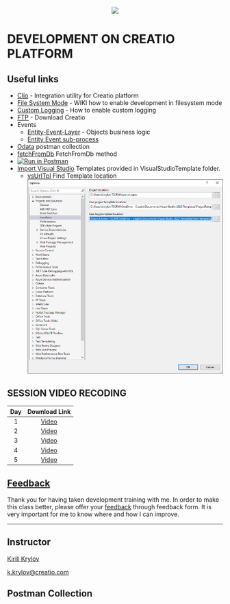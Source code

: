 <p align="center">
    <a href="https://www.creatio.com/">
            <img src="https://github.com/kirillkrylov/ImagesAndPages/wiki/Img/accelerateBannerBlue.png">
    </a>
</p>


# DEVELOPMENT ON CREATIO PLATFORM

## Useful links
- [Clio][clio] - Integration utility for Creatio platform
- [File System Mode][fsmode] - WIKI how to enable development in filesystem mode
- [Custom Logging][nlog] - How to enable custom logging
- [FTP] - Download Creatio
- Events
	- [Entity-Event-Layer][entityEventLayer] - Objects business logic
	- [Entity Event sub-process][eventSubProcess]
- [Odata] postman collection
- [fetchFromDb] FetchFromDb method
- [![Run in Postman](https://run.pstmn.io/button.svg)](https://app.getpostman.com/run-collection/2351701-7ac6b9e8-afde-4260-baf1-3e6d8177acf1?action=collection%2Ffork&collection-url=entityId%3D2351701-7ac6b9e8-afde-4260-baf1-3e6d8177acf1%26entityType%3Dcollection%26workspaceId%3D2db9bb58-2e58-40d2-8e49-7881a99d9962#?env%5BDevTraining%5D=W3sia2V5IjoiQmFzZVVyaSIsInZhbHVlIjoiaHR0cDovL2tfa3J5bG92OjcwNzAvIiwiZW5hYmxlZCI6dHJ1ZX0seyJrZXkiOiJVc2VyTmFtZSIsInZhbHVlIjoiU3VwZXJ2aXNvciIsImVuYWJsZWQiOnRydWV9LHsia2V5IjoiVXNlclBhc3N3b3JkIiwidmFsdWUiOiJTdXBlcnZpc29yIiwiZW5hYmxlZCI6dHJ1ZX0seyJrZXkiOiJCUE1DU1JGIiwidmFsdWUiOiIiLCJlbmFibGVkIjp0cnVlfV0=)
- [Import Visual Studio][vsTpl] Templates provided in VisualStudioTemplate folder.
	- [vsUrlTpl] Find Template location ![Image](/Images/VS_ItemTemplate.png)


## SESSION VIDEO RECODING
|Day|Download Link|
|:--:|:--:|
|1|[Video][d1v]|
|2|[Video][d2v]|
|3|[Video][d3v]|
|4|[Video][d4v]|
|5|[Video][d5v]|
<!-- 
|6|[Video][d6v]|
|7|[Video][d7v]|
|8|[Video][d8v]|
-->

## [Feedback][feedBackForm]
Thank you for having taken development training with me. In order to make this class better, please offer your [feedback][feedBackForm] through feedback form. It is very important for me to know where and how I can improve.

---
## Instructor
[Kirill Krylov][about]


<a href="mailto:k.krylov@creatio.com">k.krylov@creatio.com</a><br />

## Postman Collection



<!-- Named Links -->
[d1v]: https://creatio-global.zoom.us/rec/share/JsRO1Dym2mnl3B04XHdRtmoIjCqvIMNG-8sGgxL2VwtYAWCW8AYdKZANXh5B9GMn.ckFnFTbR3SVdL6P1
[d2v]: https://creatio-global.zoom.us/rec/share/RNtrcuqFZtCgGCH5Fv4aNEKh6frwXq6RqcTFOGmguK5v8XIu3llVzWOn2VjnGFBe.G_8qthh3gYz4acXz
[d3v]: https://creatio-global.zoom.us/rec/share/nejg3Q9NGNKxiurPlH-8L2fiCE6WT3JD97PEgwv_lMHFDR4da4Cti6AQyvf7ZFN1.oEyKfO3gqHM5O8Oo
[d4v]: https://creatio-global.zoom.us/rec/share/BMukV0FJbVEGh5u9peBT-phfjMSlPlZLpSMDG3XDTuCshG_jRE9hTTHhACyQyysa.qJtCtvSsF2GVjVkx
[d5v]: https://creatio-global.zoom.us/rec/share/V9qZUYUVmXkPIdK2uuWzWYYJQrINm9LMTiXw8ceSbxKhnQ_WkvlhGN9HBX3s3tVp.0XWwAivEpBjzlxh5

<!-- 
[d6v]: 
[d7v]: 
[d8v]:  -->

<!-- Links -->
[clio]:https://github.com/Advance-Technologies-Foundation/clio
[fsmode]:https://github.com/Academy-Creatio/TrainingProgramm/wiki/Enable-development-in-FileSystem-Mode
[nlog]:https://github.com/Academy-Creatio/TrainingProgramm/wiki/Custom-Logging-with-NLog
[oData]:https://documenter.getpostman.com/view/10204500/SztHX5Qb?version=latest
[vsTpl]:https://docs.microsoft.com/en-us/visualstudio/ide/how-to-create-item-templates?view=vs-2019
[vsUrlTpl]:https://docs.microsoft.com/en-us/visualstudio/ide/how-to-locate-and-organize-project-and-item-templates?view=vs-2022#user-templates
[ftp]:http://ftp.bpmonline.com/support/downloads/!Release/installation_files/7.18.0/

[feedBackForm]:https://forms.office.com/Pages/ResponsePage.aspx?id=-6Jce0OmhUOLOTaTQnDHFs1n4KjdfnVBtjvFqBN3Vk9UQ0w4VkZUWVJFVjE0NVQ2RVlGOEdKTzhURy4u
[about]:https://github.com/kirillkrylov/ImagesAndPages/wiki/Kirill-Krylov,-CPA
[entityEventLayer]:https://academy.creatio.com/docs/developer/back-end_development/entity_event_layer/entity_event_layer
[eventSubProcess]:https://academy.creatio.com/docs/user/bpm_tools/process_elements_reference/event_sub-process/event_sub_process_element

[fetchFromDb]: https://academy.creatio.com/api/netcoreapi/7.15.0/index.html#Terrasoft.Core~Terrasoft.Core.Entities.Entity~FetchFromDB.html
